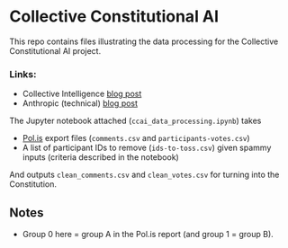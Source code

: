 # Collective Constitutional AI
This repo contains files illustrating the data processing for the Collective Constitutional AI project.

### Links:
- Collective Intelligence [blog post](https://cip.org/blog/cip-and-anthropic-launch-collective-constitutional-ai)
- Anthropic (technical) [blog post](https://www.anthropic.com/index/collective-constitutional-ai-aligning-a-language-model-with-public-input)

The Jupyter notebook attached (`ccai_data_processing.ipynb`) takes
- [Pol.is](https://pol.is) export files (`comments.csv` and `participants-votes.csv`)
- A list of participant IDs to remove (`ids-to-toss.csv`) given spammy inputs (criteria described in the notebook)

And outputs `clean_comments.csv` and `clean_votes.csv` for turning into the Constitution.

## Notes
- Group 0 here = group A in the Pol.is report (and group 1 = group B).
